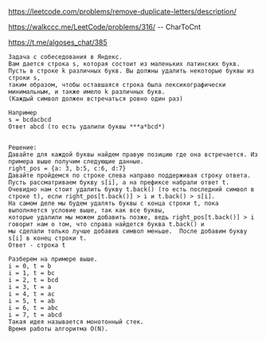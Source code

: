 https://leetcode.com/problems/remove-duplicate-letters/description/

https://walkccc.me/LeetCode/problems/316/ -- CharToCnt

https://t.me/algoses_chat/385

    Задача с собеседования в Яндекс. 
    Вам дается строка s, которая состоит из маленьких латинских букв. 
    Пусть в строке k различных букв. Вы должны удалить некоторые буквы из строки s, 
    таким образом, чтобы оставшаяся строка была лексикографически минимальным, и также имело k различных букв. 
    (Каждый символ должен встречаться ровно один раз)
    
    Например 
    s = bcdacbcd
    Ответ abcd (то есть удалили буквы ***a*bcd*) 
    
    
    Решение:
    Давайте для каждой буквы найдем правую позицию где она встречается. Из примера выше получим следующие данные. 
    right_pos = {a: 3, b:5, c:6, d:7} 
    Давайте пройдемся по строке слева направо поддерживая строку ответа. 
    Пусть рассматриваем букву s[i], а на префиксе набрали ответ t. 
    Очевидно нам стоит удалить букву t.back() (то есть последний символ в строке t), если right_pos[t.back()] > i и t.back() > s[i]. 
    На самом деле мы будем удалять буквы с конца строки t, пока выполняется условие выше, так как все буквы, 
    которые удалили мы можем добавить позже, ведь right_pos[t.back()] > i говорит нам о том, что справа найдется буква t.back() и 
    мы сделали только лучше добавив символ меньше.  После добавим букву s[i] в конец строки t.
    Ответ - строка t
    
    Разберем на примере выше. 
    i = 0, t = b
    i = 1, t = bc
    i = 2, t = bcd
    i = 3, t = a 
    i = 4, t = ac
    i = 5, t = ab
    i = 6, t = abc
    i = 7, t = abcd
    Такая идея называется монотонный стек. 
    Время работы алгоритма O(N).
